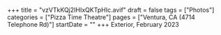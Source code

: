 +++
title = "vzVTkKQj2IHIxQKTpHIc.avif"
draft = false
tags = ["Photos"]
categories = ["Pizza Time Theatre"]
pages = ["Ventura, CA (4714 Telephone Rd)"]
startDate = ""
+++
Exterior, February 2023
